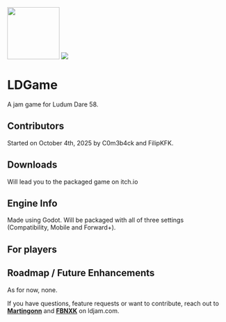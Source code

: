 <img src="book2.png" class="logo" width="120"/>
<img src="https://img.shields.io/github/downloads/C0m3b4ck/LDGame/total">

# LDGame
A jam game for Ludum Dare 58.

## Contributors  
Started on October 4th, 2025 by C0m3b4ck and FilipKFK.

## Downloads
Will lead you to the packaged game on itch.io

## Engine Info
Made using Godot. Will be packaged with all of three settings (Compatibility, Mobile and Forward+).

## For players

## Roadmap / Future Enhancements  
As for now, none.

If you have questions, feature requests or want to contribute, reach out to <a href="https://ldjam.com/users/martingonn/">**Martingonn**</a> and <a href=https://ldjam.com/users/fbnxk>**FBNXK**</a> on ldjam.com.

